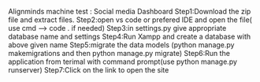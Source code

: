 Alignminds machine test : Social media Dashboard
Step1:Download the zip file and extract files.
Step2:open vs code or prefered IDE and open the file( use cmd --> code . if needed)
Step3:in settings.py give appropriate database name and settings 
Step4:Run Xampp and create a database with above given name
Step5:migrate the data models (python manage.py makemigrations and then python manage.py migrate)
Step6:Run the application from terimal with command prompt(use python manage.py runserver)
Step7:Click on the link to open the site

